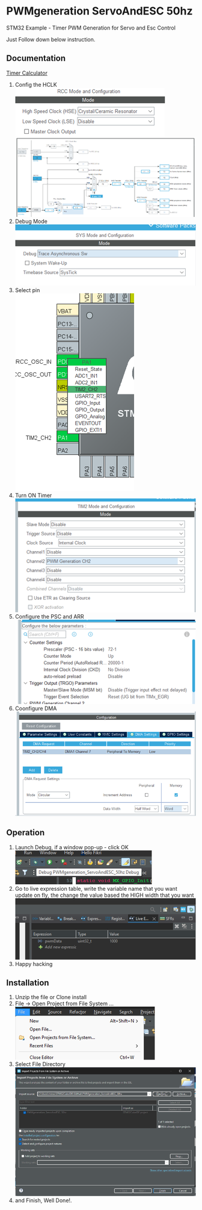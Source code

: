 
# PWMgeneration ServoAndESC 50hz

STM32 Example - Timer PWM Generation for Servo and Esc Control
 
Just Follow down below instruction.


## Documentation

[Timer Calculator](https://github.com/v0idv0id/STM32-Scaler)

  1. Config the HCLK  
  ![RCC](/Image/RCC.png)
  ![HCLK](/Image/HCLKconfig.png)
  2. Debug Mode   
  ![Debug](/Image/SysMoodeDebug.png)
  3. Select pin   
  ![Select](/Image/Select.png)
  4. Turn ON Timer    
  ![Timer](/Image/TIMmode.png)
  5. Configure the PSC and ARR    
  ![PSC ARR](/Image/PSCandARR.png)
  6. Coonfigure DMA   
  ![DMA](/Image/DMA.png)



## Operation
  1. Launch Debug, if a window pop-up - click OK    
  ![LaunchDebug](/Image/lanuchDebug.png)
  2. Go to live expression table, write the variable name that you want update on fly, the change the value based the HIGH width that you want  
  ![live Expression](/Image/LineExpressione.png)
  3. Happy hacking



## Installation

  1. Unzip the file or Clone install
  2. File -> Open Project from File System ...   
  ![File System](/Image/FileOpen.png)
  3. Select File Directory
  ![Import](/Image/import.png)
  4. and Finish, Well Done!.

    
